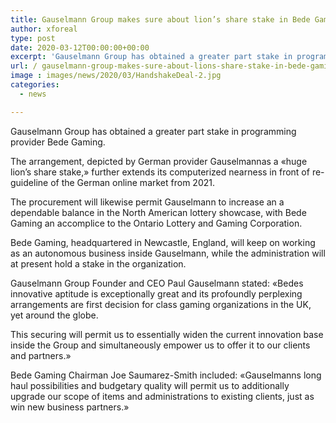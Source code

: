 ```yaml
---
title: Gauselmann Group makes sure about lion’s share stake in Bede Gaming
author: xforeal 
type: post
date: 2020-03-12T00:00:00+00:00
excerpt: 'Gauselmann Group has obtained a greater part stake in programming provider Bede Gaming '
url: / gauselmann-group-makes-sure-about-lions-share-stake-in-bede-gaming/
image : images/news/2020/03/HandshakeDeal-2.jpg
categories:
  - news

---
```

Gauselmann Group has obtained a greater part stake in programming provider Bede Gaming. 

The arrangement, depicted by German provider Gauselmannas a &#171;huge lion&#8217;s share stake,&#187; further extends its computerized nearness in front of re-guideline of the German online market from 2021. 

The procurement will likewise permit Gauselmann to increase an a dependable balance in the North American lottery showcase, with Bede Gaming an accomplice to the Ontario Lottery and Gaming Corporation. 

Bede Gaming, headquartered in Newcastle, England, will keep on working as an autonomous business inside Gauselmann, while the administration will at present hold a stake in the organization. 

Gauselmann Group Founder and CEO Paul Gauselmann stated: &#171;Bedes innovative aptitude is exceptionally great and its profoundly perplexing arrangements are first decision for class gaming organizations in the UK, yet around the globe. 

This securing will permit us to essentially widen the current innovation base inside the Group and simultaneously empower us to offer it to our clients and partners.&#187; 

Bede Gaming Chairman Joe Saumarez-Smith included: &#171;Gauselmanns long haul possibilities and budgetary quality will permit us to additionally upgrade our scope of items and administrations to existing clients, just as win new business partners.&#187;